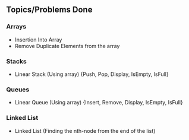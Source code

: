 ## Topics/Problems Done

### Arrays
- Insertion Into Array
- Remove Duplicate Elements from the array

### Stacks 
- Linear Stack (Using array) {Push, Pop, Display, IsEmpty, IsFull}

### Queues
- Linear Queue (Using array) {Insert, Remove, Display, IsEmpty, IsFull}

### Linked List
- Linked List (Finding the nth-node from the end of the list)
